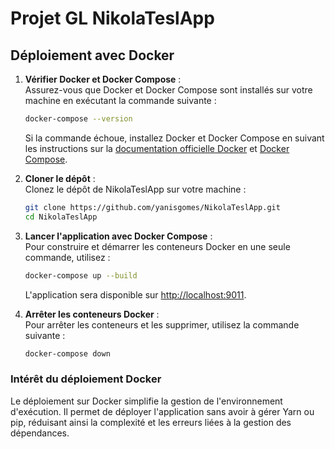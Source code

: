 # Projet GL NikolaTeslApp  

## Déploiement avec Docker  

1. **Vérifier Docker et Docker Compose** :  
   Assurez-vous que Docker et Docker Compose sont installés sur votre machine en exécutant la commande suivante :  

   ```bash  
   docker-compose --version  
   ```  

   Si la commande échoue, installez Docker et Docker Compose en suivant les instructions sur la [documentation officielle Docker](https://docs.docker.com/get-docker/) et [Docker Compose](https://docs.docker.com/compose/install/).  

2. **Cloner le dépôt** :  
   Clonez le dépôt de NikolaTeslApp sur votre machine :  

   ```bash  
   git clone https://github.com/yanisgomes/NikolaTeslApp.git  
   cd NikolaTeslApp  
   ```  

3. **Lancer l'application avec Docker Compose** :  
   Pour construire et démarrer les conteneurs Docker en une seule commande, utilisez :  

   ```bash  
   docker-compose up --build  
   ```  

   L'application sera disponible sur <http://localhost:9011>.  

4. **Arrêter les conteneurs Docker** :  
   Pour arrêter les conteneurs et les supprimer, utilisez la commande suivante :  

   ```bash  
   docker-compose down  
   ```  

### Intérêt du déploiement Docker  

Le déploiement sur Docker simplifie la gestion de l'environnement d'exécution. Il permet de déployer l'application sans avoir à gérer Yarn ou pip, réduisant ainsi la complexité et les erreurs liées à la gestion des dépendances.
